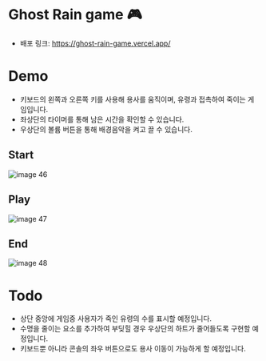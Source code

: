 # Ghost Rain game 🎮
- 배포 링크: https://ghost-rain-game.vercel.app/

# Demo

- 키보드의 왼쪽과 오른쪽 키를 사용해 용사를 움직이며, 유령과 접촉하여 죽이는 게임입니다.
- 좌상단의 타이머를 통해 남은 시간을 확인할 수 있습니다.
- 우상단의 볼륨 버튼을 통해 배경음악을 켜고 끌 수 있습니다.

## Start
![image 46](https://user-images.githubusercontent.com/71865277/216992177-89aa9cf4-e67d-460b-91b7-af80f1bd5e97.png)

## Play
![image 47](https://user-images.githubusercontent.com/71865277/216992533-c0bcdbe2-7d59-4236-9476-405e2b17ff43.png)

## End
![image 48](https://user-images.githubusercontent.com/71865277/216992906-6f46bf1e-e7f1-4af5-91a7-850f0c3e18ba.png)

# Todo

- 상단 중앙에 게임중 사용자가 죽인 유령의 수를 표시할 예정입니다.
- 수명을 줄이는 요소를 추가하여 부딪힐 경우 우상단의 하트가 줄어들도록 구현할 예정입니다.
- 키보드뿐 아니라 콘솔의 좌우 버튼으로도 용사 이동이 가능하게 할 예정입니다.
